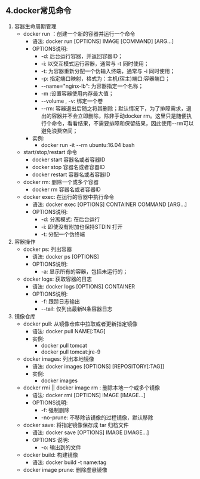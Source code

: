 ## 4.docker常见命令

1. 容器生命周期管理
    + docker run ：创建一个新的容器并运行一个命令
        + 语法: docker run [OPTIONS] IMAGE [COMMAND] [ARG...]
        + OPTIONS说明: 
            + -d: 后台运行容器，并返回容器ID；    
            + -i: 以交互模式运行容器，通常与 -t 同时使用；
            + -t: 为容器重新分配一个伪输入终端，通常与 -i 同时使用；
            + -p: 指定端口映射，格式为：主机(宿主)端口:容器端口；
            + --name="nginx-lb": 为容器指定一个名称；
            + -m :设置容器使用内存最大值；
            + --volume , -v: 绑定一个卷
            + --rm: 容器退出后随之将其删除；默认情况下，为了排障需求，退出的容器并不会立即删除，除非手动docker rm。这里只是随便执行个命令，看看结果，不需要排障和保留结果，因此使用--rm可以避免浪费空间；
        + 实例: 
            + docker run -it --rm ubuntu:16.04 bash
    + start/stop/restart 命令
        + docker start 容器名或者容器ID
        + docker stop 容器名或者容器ID
        + docker restart 容器名或者容器ID
    + docker rm: 删除一个或多个容器
        + docker rm 容器名或者容器ID
    + docker exec: 在运行的容器中执行命令
        + 语法: docker exec [OPTIONS] CONTAINER COMMAND [ARG...]
        + OPTIONS说明: 
            + -d: 分离模式: 在后台运行
            + -i: 即使没有附加也保持STDIN 打开
            + -t: 分配一个伪终端
2. 容器操作
    + docker ps: 列出容器
        + 语法: docker ps [OPTIONS]
        + OPTIONS说明: 
            + -a: 显示所有的容器，包括未运行的；
    + docker logs: 获取容器的日志
        + 语法: docker logs [OPTIONS] CONTAINER
        + OPTIONS说明: 
            + -f: 跟踪日志输出
            + --tail: 仅列出最新N条容器日志
3. 镜像仓库
    + docker pull: 从镜像仓库中拉取或者更新指定镜像
        + 语法: docker pull NAME[:TAG]
        + 实例: 
            + docker pull tomcat
            + docker pull tomcat:jre-9
    + docker images: 列出本地镜像
        + 语法: docker images [OPTIONS] [REPOSITORY[:TAG]] 
        + 实例: 
            + docker images
    + docker rmi || docker image rm : 删除本地一个或多个镜像
        + 语法: docker rmi [OPTIONS] IMAGE [IMAGE...]
        + OPTIONS说明: 
            + -f: 强制删除
            + -no-prune: 不移除该镜像的过程镜像，默认移除
    + docker save: 将指定镜像保存成 tar 归档文件
        + 语法: docker save [OPTIONS] IMAGE [IMAGE...]
        + OPTIONS 说明: 
            + -o: 输出到的文件
    + docker build: 构建镜像
        + 语法: docker build -t name:tag
    + docker image prune: 删除虚悬镜像